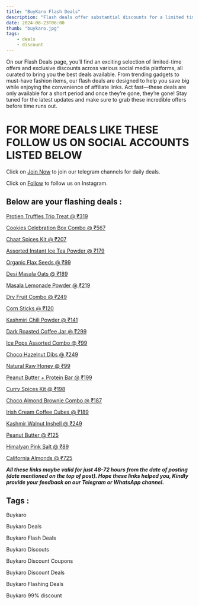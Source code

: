 ```yaml
---
title: "BuyKaro Flash Deals"
description: "Flash deals offer substantial discounts for a limited time, urging quick decisions to secure the ultimate savings."
date: 2024-08-23T06:00
thumb: "buykaro.jpg"
tags: 
    - deals
    - discount
---
```


On our Flash Deals page, you’ll find an exciting selection of limited-time offers and exclusive discounts across various social media platforms, all curated to bring you the best deals available. From trending gadgets to must-have fashion items, our flash deals are designed to help you save big while enjoying the convenience of affiliate links. Act fast—these deals are only available for a short period and once they’re gone, they’re gone! Stay tuned for the latest updates and make sure to grab these incredible offers before time runs out.

# FOR MORE DEALS LIKE THESE FOLLOW US ON SOCIAL ACCOUNTS LISTED BELOW

Click on [Join Now](https://telegram.me/thecheapstore1 "Join Now Link") to join our telegram channels for daily deals.

Click on [Follow](https://www.instagram.com/tcs.offers/ "Follow Link") to follow us on Instagram.

## Below are your flashing deals :

[Protien Truffles Trio Treat @ ₹319](https://bitli.in/HXobh5b)

[Cookies Celebration Box Combo @ ₹567](https://bitli.in/S4ogVGu)

[Chaat Spices Kit @ ₹207](https://bitli.in/oa7g08y)

[Assorted Instant Ice Tea Powder @ ₹179](https://bitli.in/euguzTB)

[Organic Flax Seeds @ ₹99](https://bitli.in/Hx6hoYy)

[Desi Masala Oats @ ₹189](https://bitli.in/vSaXlT7)

[Masala Lemonade Powder @ ₹219](https://bitli.in/Bpq4sqS)

[Dry Fruit Combo @ ₹249](https://bitli.in/i6dE7lP)

[Corn Sticks @ ₹120](https://bitli.in/Ptwv6m1)

[Kashmiri Chili Powder @ ₹141](https://bitli.in/SS8G4Jl)

[Dark Roasted Coffee Jar @ ₹299](https://bitli.in/WXgcinw)

[Ice Pops Assorted Combo @ ₹99](https://bitli.in/9631Yx0)

[Choco Hazelnut Dibs @ ₹249](https://bitli.in/emlcI38)

[Natural Raw Honey @ ₹99](https://bitli.in/jHttFG8)

[Peanut Butter + Protein Bar @ ₹199](https://bitli.in/490eSkp)

[Curry Spices Kit @ ₹198](https://bitli.in/Lm15P3S)

[Choco Almond Brownie Combo @ ₹187](https://bitli.in/9zOhuf0)

[Irish Cream Coffee Cubes @ ₹189](https://bitli.in/6cnIJ7Y)

[Kashmir Walnut Inshell @ ₹249](https://bitli.in/oPG67ei)

[Peanut Butter @ ₹125](https://bitli.in/Efz8J6l)

[Himalyan Pink Salt @ ₹89](https://bitli.in/tD47UD6)

[California Almonds @ ₹725](https://bitli.in/1QEBBDx)

***All these links maybe valid for just 48-72 hours from the date of posting (date mentioned on the top of post). Hope these links helped you, Kindly provide your feedback on our Telegram or WhatsApp channel.***

## Tags :

Buykaro

Buykaro Deals

Buykaro Flash Deals

Buykaro Discouts

Buykaro Discount Coupons

Buykaro Discount Deals

Buykaro Flashing Deals

Buykaro 99% discount